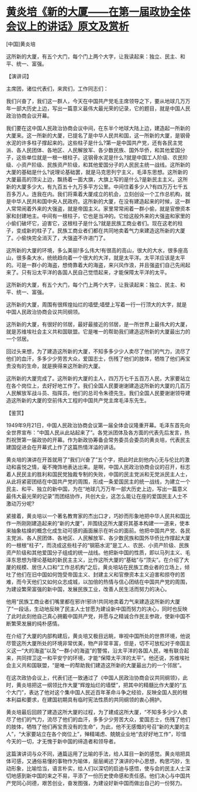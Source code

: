 # [黄炎培《新的大厦——在第一届政协全体会议上的讲话》原文及赏析](https://www.vrrw.net/wx/14699.html)

[中国]黄炎培

这所新的大厦，有五个大门，每个门上两个大字，让我读起来：独立、民主、和平、统一、富强。

【演讲词】

主席团，诸位代表们，来宾们，工作同志们：

我们兴奋了，我们这一群人，今天在中国共产党毛主席领导之下，要从地球几万万年一部大历史上边，写出一篇意义最伟大最光荣的记录，它的题目，就是中国人民政治协商会议开幕。

我们要在这中国人民政治协商会议中间，在东半个地球大陆上边，建造起一所新的大厦来。这一所新的大厦，已提名了是中华人民共和国，这一所新的大厦，是钢骨水泥的许多柱子撑起来的。这些柱子是什么?第一是中国共产党，还有各民主党派、各人民团体、各地区、人民解放军、各少数民族、国外华侨，和其他爱国分子，这些单位就是一根一根柱子。这钢骨水泥是什么?就是中国工人阶级、农民阶级、小资产阶级、民族资产阶级，和其他爱国分子的人民民主统一战线。这所新的大厦的基础是什么?说理论基础罢，就是马克思列宁主义，毛泽东思想。这所新的大厦最高的顶尖上边，飘扬着一面大旗，大旗上写的是什么?是新民主主义。这所新的大厦多少大，有九百五十九万多平方公里。中间住着多少人?有四万万七千五百多万人。连我在内。我们将乘着大厦成立的机会，立刻创设一个工作总机构，就是中华人民共和国中央人民政府。这所新的大厦，在没有建造起来的时候，这一群人常常闹着外来的大强盗，就是帝国主义。家里常常闹着一群小偷，就是官僚资本家和封建地主。中间有一根柱子，它也是当冲的。它给这般外来的大强盗和家里的小偷们破坏它，迫害它，这根柱子是什么?就是民族工商业者们。现在这老的柱子，变成新的柱子了。民族工商业者们都在共同地卖着气力来建造这所新的大厦了。小偷快完全消灭了，大强盗不许进门了。

这所新的大厦的环境，多么美丽!多么伟大!有很高的高山，很大的大水，很多座高山，很多条大水，统统趋向着一个很大的大洋，就是太平洋。太平洋应该是太平的。可是一群小的海盗，想倚靠着大的海盗，来兴风作浪，并且强盗们自己先闹起来了。只有沿太平洋的各国人民自己觉悟起来，才能保障太平洋的太平。

这所新的大厦，有五个大门，每个门上两个大字，让我读起来：独立、民主、和平、统一、富强。

这所新的大厦，周围有很辉煌灿烂的墙壁;墙壁上写着一行一行顶大的大字，就是中国人民政治协商会议共同纲领。

这所新的大厦，有很好的邻居，最好最接近的邻居，是一所世界上最伟大的大厦，就是苏维埃社会主义共和国联盟。它是唯一的帮助我们建造这所新的大厦最出力的一个邻居。

回过头来想，为了建造这所新的大厦，不知多多少少人卖尽了他们的气力，流尽了他们的血汗，多多少少劳苦大众，爱国志士，伤残了他们的肢体，牺牲了他们再宝贵没有的生命，就是换得来这所新的大厦。

这所新的大厦完成了。这所新的大厦的主人，四万万七千五百万人民，大家要站立在各个岗位上，去好好地工作了。我们全国人民要谢谢建造这所新的大厦的几百万人民解放军战斗员、指挥员，他们的总司令朱德先生。我们全国人民要谢谢领导建造这所新的大厦的空前伟大工程的中国共产党主席毛泽东先生。



【鉴赏】

1949年9月21日，中国人民政治协商会议第一届全体会议隆重开幕。毛泽东首先向全世界宣布：“中国人民从此站起来了”。各党派团体及各方面的代表先后发言，热烈祝贺第一届政协的开幕。作为新政协筹备会常务委员会委员的黄炎培，代表民主建国促进会在开幕式上作了这篇热情洋溢的讲话。

黄炎培的演讲在开首就用了“我们兴奋了”五个字，把此时此刻他内心无与伦比的激动和喜悦之情，毫不掩饰地表达出来。是啊，中国人民政治协商会议的召开，标志着人民民主的胜利和国民党独裁专制的失败，中国的民主党派和无党派民主人士，从此将紧密团结在中国共产党的周围，形成一条爱国民主的统一战线，为建立一个民主、和平、独立的新中国，为在“地球几万万年一部大历史上边，写出一篇意义最伟大最光荣的记录”而团结协作，共创大业，这怎么能让在座的爱国民主人士不激动万分呢?

紧接着，黄炎培以一个著名教育家的杰出口才，巧妙而形象地把中华人民共和国比作一所刚刚建造起来的“新的大厦”，并围绕这所大厦将其基本构建一一道来，使本来抽象枯燥的概念化成生动可感的画面展示在听众的面前。他把中国共产党、各民主党派、各人民团体、各地区、人民解放军、各少数民族和国外华侨比作撑起大厦的一根根“柱子”，而浇成这些柱子的“钢筋水泥”是工人、农民、小资产阶级、民族资产阶级和其他爱国分子组成的统一战线。他把新中国的性质，即以马列主义、毛泽东思想为理论基础的新民主主义，比作这所大厦的“基础”与“顶尖”。在介绍了大厦的规模、居住人口和“工作总机构”之后，黄炎培站在民族工商业者的立场上，倾吐了他们在旧中国如何饱受帝国主义、封建主义和官僚资本主义迫害和掠夺的苦难，而今天他们又如何众志成城，以加倍的热情与信心团结在中国共产党的周围，为建设繁荣富强的新中国，发展民族工业，改善人民生活而努力的决心。

他用“民族工商业者们嘴里都在邪许!邪许!共同地卖着力气来建造这所新的大厦了”一段话，生动地反映了民主人士甘愿为建设新中国而努力的决心，同时也反映了此时此刻他自己真心拥戴中国共产党，并愿与之精诚合作民主参政，使新中国不断繁荣发展的纯朴感情。

在介绍了大厦的内部构建后，黄炎培又极目远眺，审视中国所处的世界环境，他说尽管这所大厦所处的环境非常优美，物产非常丰富，但是，切不可放松对于帝国主义这一“大的海盗”以及“一群小的海盗”的警惕，沿太平洋的各国人民，唯有联合起来，共同捍卫这一和平安宁的环境，才能“保障太平洋的太平”。他还说，苏维埃社会主义共和国联盟，“是唯一的帮助我们建造这所新的大厦最出力的一个邻居”。

在这次政协会议上，代表们还一致通过了《中国人民政治协商会议共同纲领》，此时，黄炎培把这一纲领比作大厦“辉煌灿烂的墙壁”，把其中的精髓比作大厦的“五个大门”，表达了他对这个集中国人民近百年革命斗争之经验，反映全国人民的根本利益和要求，在建国初期具有临时宪法性质的共同纲领的衷心拥护。

黄炎培最后回顾了建造这所大厦的过程，为了建成这所大厦，“不知多多少少人卖尽了他们的气力，流尽了他们的血汗，多多少少劳苦大众，爱国志士，伤残了他们的肢体，牺牲了他们再宝贵没有的生命”，为此，他不无感慨的号召“新的大厦的主人”，“大家要站立在各个岗位上”，殚精竭虑、兢兢业业地“去好好地工作”，珍惜今天的一切，才无愧于新中国的缔造者和领导者。

这篇演讲词与众不同，通篇运用了比喻的手法，给人耳目一新的感觉。黄炎培把具体可感，又通俗易懂的事物作为喻体，层层阐述了演讲的中心思想，构思巧妙，生动形象，比喻恰当，语言朴实，给人们以深切的启迪与感悟，使与会的民主人士深切地感到新中国的来之不易，平添了一份历史使命感和责任感。他们决心与中国共产党同心同德，艰苦创业，奋发图强，为建设好新中国而做出自己的一份努力。

